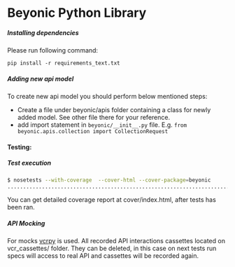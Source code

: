 # Beyonic Python Library

##### Installing dependencies
Please run following command:
```
pip install -r requirements_text.txt
```

##### Adding new api model
To create new api model you should perform below mentioned steps:
- Create a file under beyonic/apis folder containing a class for newly added model. See other file there for your reference.
- add import statement in ```beyonic/__init__.py``` file. E.g. ```from beyonic.apis.collection import CollectionRequest```


#### Testing:

##### Test execution


```sh
$ nosetests --with-coverage  --cover-html --cover-package=beyonic
...............................................................................
```

You can get detailed coverage report at cover/index.html, after tests has been ran.

##### API Mocking
For mocks [vcrpy](https://github.com/kevin1024/vcrpy) is used.
All recorded API interactions cassettes located on vcr_cassettes/ folder.
They can be deleted, in this case on next tests run specs will access to real API and cassettes will be recorded again.